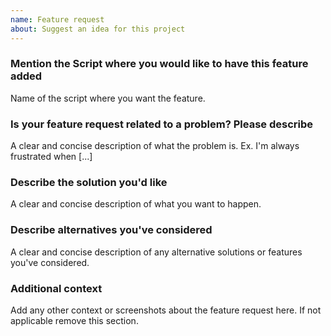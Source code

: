 ```yaml
---
name: Feature request
about: Suggest an idea for this project
---
```


### Mention the Script where you would like to have this feature added
Name of the script where you want the feature.

### Is your feature request related to a problem? Please describe
A clear and concise description of what the problem is. Ex. I'm always frustrated when [...]

### Describe the solution you'd like
A clear and concise description of what you want to happen.


### Describe alternatives you've considered
A clear and concise description of any alternative solutions or features you've considered.


### Additional context
Add any other context or screenshots about the feature request here. If not applicable remove this section.
